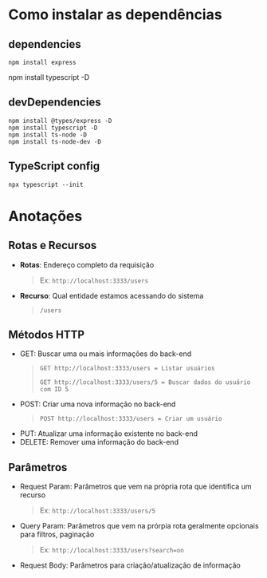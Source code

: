 # Como instalar as dependências

## dependencies

```npm
npm install express
```
npm install typescript -D

## devDependencies

```npm
npm install @types/express -D
npm install typescript -D
npm install ts-node -D
npm install ts-node-dev -D
```

## TypeScript config

```npm
npx typescript --init
```

# Anotações

## Rotas e Recursos

- **Rotas**: Endereço completo da requisição
    > Ex: `http://localhost:3333/users`

- **Recurso**: Qual entidade estamos acessando do sistema
    > `/users`

## Métodos HTTP

- GET: Buscar uma ou mais informações do back-end
    >`GET http://localhost:3333/users = Listar usuários`
    >
    > `GET http://localhost:3333/users/5 = Buscar dados do usuário com ID 5`
- POST: Criar uma nova informação no back-end
    > `POST http://localhost:3333/users = Criar um usuário`
- PUT: Atualizar uma informação existente no back-end
- DELETE: Remover uma informação do back-end

## Parâmetros

- Request Param: Parâmetros que vem na própria rota que identifica um recurso
    > Ex: `http://localhost:3333/users/5`
- Query Param: Parâmetros que vem na prórpia rota geralmente opcionais para filtros, paginação
    > Ex: `http://localhost:3333/users?search=on`
- Request Body: Parâmetros para criação/atualização de informação